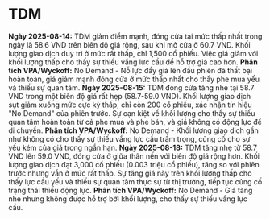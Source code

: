 # TDM

**Ngày 2025-08-14:** TDM giảm điểm mạnh, đóng cửa tại mức thấp nhất trong ngày là 58.6 VND trên biên độ giá rộng, sau khi mở cửa ở 60.7 VND. Khối lượng giao dịch duy trì ở mức rất thấp, chỉ 1,500 cổ phiếu. Việc giá giảm với khối lượng thấp cho thấy sự thiếu vắng lực cầu để hỗ trợ giá cao hơn. **Phân tích VPA/Wyckoff:** No Demand - Nỗ lực đẩy giá lên đầu phiên đã thất bại hoàn toàn, giá giảm mạnh đóng cửa ở mức thấp nhất cho thấy phe mua yếu và thiếu sự quan tâm.
**Ngày 2025-08-15:** TDM đóng cửa tăng nhẹ tại 58.7 VND trong một biên độ giá rất hẹp (58.7-59.0 VND). Khối lượng giao dịch sụt giảm xuống mức cực kỳ thấp, chỉ còn 200 cổ phiếu, xác nhận tín hiệu "No Demand" của phiên trước. Sự cạn kiệt về khối lượng cho thấy sự thiếu quan tâm hoàn toàn từ cả phe mua và phe bán, và giá không có động lực để di chuyển. **Phân tích VPA/Wyckoff:** No Demand - Khối lượng giao dịch gần như không có cho thấy sự thiếu vắng lực cầu trầm trọng, củng cố cho sự yếu kém của giá trong ngắn hạn.
**Ngày 2025-08-18:** TDM tăng nhẹ từ 58.7 VND lên 59.0 VND, đóng cửa ở giữa thân nến với biên độ giá rộng hơn. Khối lượng giao dịch đạt 3,000 cổ phiếu (0.003 triệu cổ phiếu), tăng so với phiên trước nhưng vẫn ở mức rất thấp. Sự tăng giá này trên khối lượng thấp cho thấy lực cầu yếu và thiếu sự quan tâm thực sự từ thị trường, tiếp tục củng cố trạng thái thiếu động lực. **Phân tích VPA/Wyckoff:** No Demand - Giá tăng nhẹ nhưng không được hỗ trợ bởi khối lượng, cho thấy sự thiếu vắng lực cầu.
